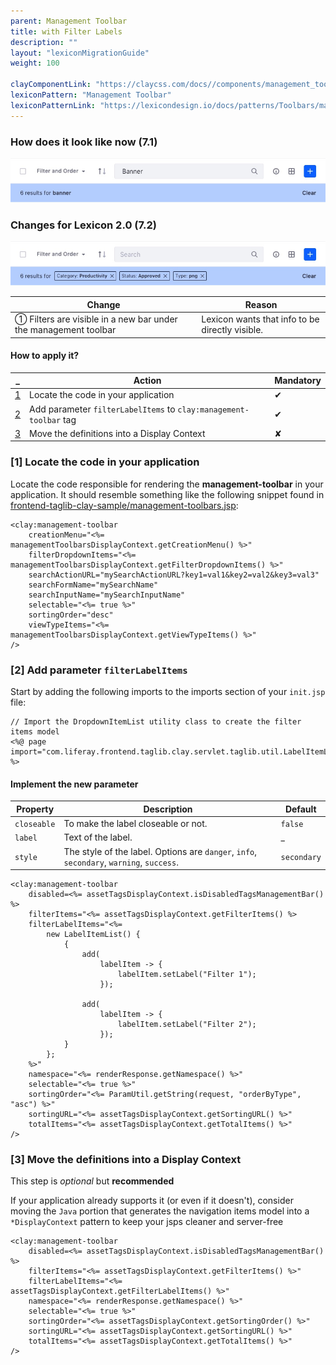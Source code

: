 ```yaml
---
parent: Management Toolbar
title: with Filter Labels
description: ""
layout: "lexiconMigrationGuide"
weight: 100

clayComponentLink: "https://claycss.com/docs//components/management_toolbar.html"
lexiconPattern: "Management Toolbar"
lexiconPatternLink: "https://lexicondesign.io/docs/patterns/Toolbars/management_bar.html"
---
```


<article id="before-after">

### How does it look like now (7.1)

<img class="img img-thumbnail" src="/images/lexiconMigration/management_toolbar_filter_label_items_old.jpg">

### Changes for Lexicon 2.0 (7.2)

<img class="img img-thumbnail" src="/images/lexiconMigration/management_toolbar_filter_label_items_new.jpg">

Change | Reason
--- | ---
① Filters are visible in a new bar under the management toolbar | Lexicon wants that info to be directly visible.

</article>

<article id="management-toolbar-with-creation-menu">

#### How to apply it?

_ | Action | Mandatory
--- | --- | ---
[1](#step-1) | Locate the code in your application | ✔
[2](#step-2) | Add parameter `filterLabelItems` to `clay:management-toolbar` tag | ✔
[3](#step-3) | Move the definitions into a Display Context | ✘

### [1] Locate the code in your application <a id="step-1"></a>

Locate the code responsible for rendering the **management-toolbar** in your application. It should resemble something like the following snippet found in [frontend-taglib-clay-sample/management-toolbars.jsp](https://github.com/liferay/liferay-portal/blob/fe9dfcc0275660a0fe9aafb50ae6b169236f67cf/modules/apps/web-experience/asset/asset-tags-admin-web/src/main/resources/META-INF/resources/view.jsp#L28):

```text/html
<clay:management-toolbar
	creationMenu="<%= managementToolbarsDisplayContext.getCreationMenu() %>"
	filterDropdownItems="<%= managementToolbarsDisplayContext.getFilterDropdownItems() %>"
	searchActionURL="mySearchActionURL?key1=val1&key2=val2&key3=val3"
	searchFormName="mySearchName"
	searchInputName="mySearchInputName"
	selectable="<%= true %>"
	sortingOrder="desc"
	viewTypeItems="<%= managementToolbarsDisplayContext.getViewTypeItems() %>"
/>
```

### [2] Add parameter `filterLabelItems`

Start by adding the following imports to the imports section of your `init.jsp` file:

```text/html
// Import the DropdownItemList utility class to create the filter items model
<%@ page import="com.liferay.frontend.taglib.clay.servlet.taglib.util.LabelItemList" %>
```

#### Implement the new parameter

Property | Description | Default
--- | --- | ---
`closeable` | To make the label closeable or not. | `false`
`label` | Text of the label. | _
`style` | The style of the label. Options are `danger`, `info`, `secondary`, `warning`, `success`. | `secondary`

```text/html
<clay:management-toolbar
    disabled=<%= assetTagsDisplayContext.isDisabledTagsManagementBar() %>
	filterItems="<%= assetTagsDisplayContext.getFilterItems() %>
	filterLabelItems="<%=
		new LabelItemList() {
			{
				add(
					labelItem -> {
						labelItem.setLabel("Filter 1");
					});

				add(
					labelItem -> {
						labelItem.setLabel("Filter 2");
					});
			}
		};
    %>"
	namespace="<%= renderResponse.getNamespace() %>"
    selectable="<%= true %>"
	sortingOrder="<%= ParamUtil.getString(request, "orderByType", "asc") %>"
	sortingURL="<%= assetTagsDisplayContext.getSortingURL() %>"
	totalItems="<%= assetTagsDisplayContext.getTotalItems() %>"
/>
```

### [3] Move the definitions into a Display Context <a id="step-3"></a>

<div class="alert alert-info">This step is <em>optional</em> but <strong>recommended</strong></div>

If your application already supports it (or even if it doesn't), consider moving the `Java` portion that generates the navigation items model into a `*DisplayContext` pattern to keep your jsps cleaner and server-free

```text/html
<clay:management-toolbar
    disabled=<%= assetTagsDisplayContext.isDisabledTagsManagementBar() %>
	filterItems="<%= assetTagsDisplayContext.getFilterItems() %>"
	filterLabelItems="<%= assetTagsDisplayContext.getFilterLabelItems() %>"
	namespace="<%= renderResponse.getNamespace() %>"
    selectable="<%= true %>"
	sortingOrder="<%= assetTagsDisplayContext.getSortingOrder() %>"
	sortingURL="<%= assetTagsDisplayContext.getSortingURL() %>"
	totalItems="<%= assetTagsDisplayContext.getTotalItems() %>"
/>
```
</article>